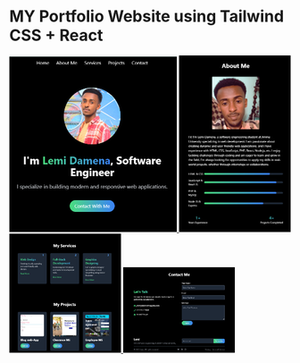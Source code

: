 # MY Portfolio Website using Tailwind CSS + React
<a href="https://github.com/JERMIDA/my-portfolio">  
  <img src="https://github.com/JERMIDA/my-portfolio/blob/main/home-page.png" alt="Image 1" width="300"/>  
</a>  
<a href="https://github.com/JERMIDA/my-portfolio">  
  <img src="https://github.com/JERMIDA/my-portfolio/blob/main/about-page.png" alt="Image 2" width="200"/>  
</a>  
<a href="https://github.com/JERMIDA/my-portfolio">  
  <img src="https://github.com/JERMIDA/my-portfolio/blob/main/servProj.png" alt="Image 3" width="200"/>  
</a>  
<a href="https://github.com/JERMIDA/my-portfolio">  
  <img src="https://github.com/JERMIDA/my-portfolio/blob/main/contact.png" alt="Image 4" width="200"/>  
</a>
